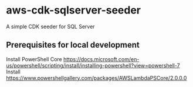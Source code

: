 # aws-cdk-sqlserver-seeder
A simple CDK seeder for SQL Server

## Prerequisites for local development

Install PowerShell Core https://docs.microsoft.com/en-us/powershell/scripting/install/installing-powershell?view=powershell-7
Install https://www.powershellgallery.com/packages/AWSLambdaPSCore/2.0.0.0